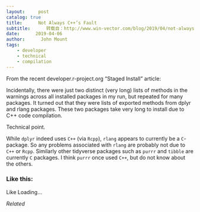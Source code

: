 ```yaml
---
layout:     post
catalog: true
title:      Not Always C++’s Fault
subtitle:      转载自：http://www.win-vector.com/blog/2019/04/not-always-cs-fault/
date:      2019-04-06
author:      John Mount
tags:
    - developer
    - technical
    - compilation
---
```


From the recent developer.r-project.org “Staged Install” article:

> 
Incidentally, there were just two distinct (very long) lists of methods in the warnings across all installed packages in my run, but repeated for many packages. It turned out that they were lists of exported methods from dplyr and rlang packages. These two packages take very long to install due to C++ code compilation.


Technical point.

While `dplyr` indeed uses `C++` (via `Rcpp`), `rlang` appears to currently be a `C`-package. So any problems associated with `rlang` are probably not due to `C++` or `Rcpp`. Similarly other tidyverse packages such as `purrr` and `tibble` are currently `C` packages. I think `purrr` once used `C++`, but do not know about the others.

### Like this:

Like Loading...


*Related*

